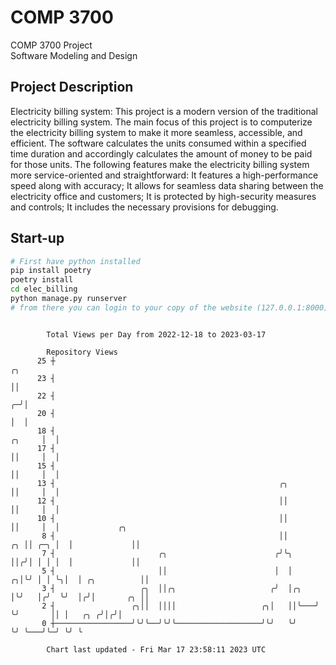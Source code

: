 # COMP 3700
COMP 3700 Project  
Software Modeling and Design
## Project Description
Electricity billing system: This project is a modern version of the traditional electricity billing system. The main focus of this project is to computerize the electricity billing system to make it more seamless, accessible, and efficient. The software calculates the units consumed within a specified time duration and accordingly calculates the amount of money to be paid for those units. The following features make the electricity billing system more service-oriented and straightforward: It features a high-performance speed along with accuracy; It allows for seamless data sharing between the electricity office and customers; It is protected by high-security measures and controls; It includes the necessary provisions for debugging.

## Start-up
```bash
# First have python installed
pip install poetry
poetry install
cd elec_billing
python manage.py runserver
# from there you can login to your copy of the website (127.0.0.1:8000), default creds are admin/admin
```

```

        Total Views per Day from 2022-12-18 to 2023-03-17

        Repository Views
      25 ┼                                                                        ╭╮
      23 ┤                                                                        ││
      22 ┤                                                                      ╭─╯│
      20 ┤                                                                      │  │
      18 ┤                                                               ╭╮     │  │
      17 ┤                                                               ││     │  │
      15 ┤                                                               ││     │  │
      13 ┤                                                  ╭╮           ││     │  │
      12 ┤                                                  ││           ││     │  │
      10 ┤                                                  ││           ││     │  │             ╭╮
       8 ┤                                                  ││        ╭╮ ││ ╭─╮ │  │             ││
       7 ┤                       ╭╮                        ╭╯╰╮       ││╭╯│ │ │ │  │             ││
       5 ┤                       ││                        │  │     ╭╮│╰╯ │ │ ╰╮│  │ ╭╮          ││
       3 ┤                   ╭╮  ││╭╮                     ╭╯  │╭╮   │╰╯   │╭╯  ╰╯  │╭╯│       ╭╮ ││
       2 ┤                 ╭╮││  ││││                   ╭╮│   ││╰───╯     ╰╯       ││ │   ╭╮ ╭╯│╭╯│
       0 ┼─────────────────╯╰╯╰──╯╰╯╰───────────────────╯╰╯   ╰╯                   ╰╯ ╰───╯╰─╯ ╰╯ ╰

        Chart last updated - Fri Mar 17 23:58:11 2023 UTC
        
```

